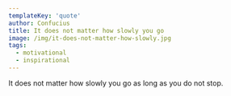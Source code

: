 ```yaml
---
templateKey: 'quote'
author: Confucius
title: It does not matter how slowly you go
image: /img/it-does-not-matter-how-slowly.jpg
tags:
  - motivational
  - inspirational
---
```

It does not matter how slowly you go as long as you do not stop.